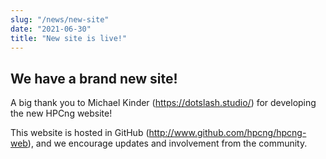 ```yaml
---
slug: "/news/new-site"
date: "2021-06-30"
title: "New site is live!"
---
```



## We have a brand new site!

A big thank you to Michael Kinder (https://dotslash.studio/) for developing the new HPCng website!

This website is hosted in GitHub (http://www.github.com/hpcng/hpcng-web), and we encourage updates and involvement from the community.